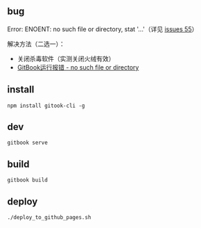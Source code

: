 ## bug
Error: ENOENT: no such file or directory, stat '...'（详见 [issues 55](https://github.com/GitbookIO/gitbook-cli/issues/55)）

解决方法（二选一）：
- 关闭杀毒软件（实测关闭火绒有效）
- [GitBook运行报错 - no such file or directory](https://blog.csdn.net/prufeng/article/details/83301895)

## install
    npm install gitook-cli -g
## dev
    gitbook serve  
## build
    gitbook build
## deploy
    ./deploy_to_github_pages.sh